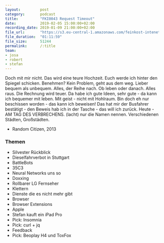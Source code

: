 ```yaml
---
layout:         post
category:       podcast
title:          "FKI0043 Request Timeout"
date:           2019-02-05 15:00:00+02:00
recording_date: 2019-01-09 21:00:00+02:00
file_url:       "https://s3.eu-central-1.amazonaws.com/feinkost-intenet/fki0043.mp3"
file_duration:  "01:11:59"
file_size:      51244
permalink:      /:title
team:
- josa
- robert
- stefan
---
```


Doch mit mir nicht. Das wird eine teure Hochzeit. Euch werde ich hinter den Spiegel schicken. Benehmen? Kein Problem, geht aus dem weg. Lieber bequem als unbequem. Alles, der Reihe nach. Ob leben oder danach. Alles raus. Die Rechnung wird teuer. Da habe ich gute Ideen, sehr gute - da kann ich bequemer mit leben. Mit geist - nicht mit Hohlraum. Bin doch eh nur beschissen worden - das kann ich beweisen! Das hat mir der Busfahrer bestätigt - den Beweis hab ich in der Tasche - das will ich zurück. Heute - AM TAG DES VERBRECHENS. (lacht) nur die Namen nennen. Verschiedenen Städten, Großstädten.
- Random Citizen, 2013

### Themen

* Silvester Rückblick
* Dieselfahrverbot in Stuttgart
* BattleBots
* 35C3
* Neural Networks uns so
* Doxxing
* Rollbarer LG Fernseher
* Klettern
* Dienste die es nicht mehr gibt
* Browser
* Browser Extensions
* Apple
* Stefan kauft ein iPad Pro
* Pick: Insomnia
* Pick: curl + jq
* Feedback
* Pick: Beoplay H4 und ToxFox
